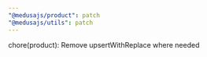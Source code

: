 ```yaml
---
"@medusajs/product": patch
"@medusajs/utils": patch
---
```


chore(product): Remove upsertWithReplace where needed
